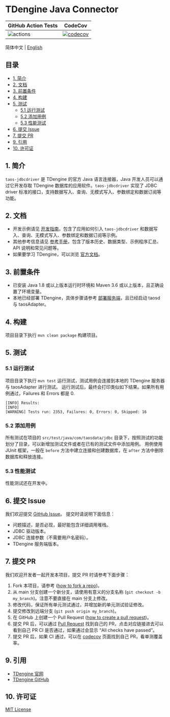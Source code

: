 <!-- omit in toc -->
# TDengine Java Connector

| GitHub Action Tests                                                                                  | CodeCov                                                                                                                                               |
| ---------------------------------------------------------------------------------------------------- | ----------------------------------------------------------------------------------------------------------------------------------------------------- |
| ![actions](https://github.com/taosdata/taos-connector-jdbc/actions/workflows/version3.yml/badge.svg) | [![codecov](https://codecov.io/gh/taosdata/taos-connector-jdbc/graph/badge.svg?token=GQRD9WCQ64)](https://codecov.io/gh/taosdata/taos-connector-jdbc) |


简体中文 | [English](./README.md)

<!-- omit in toc -->
## 目录

- [1. 简介](#1-简介)
- [2. 文档](#2-文档)
- [3. 前置条件](#3-前置条件)
- [4. 构建](#4-构建)
- [5. 测试](#5-测试)
  - [5.1 运行测试](#51-运行测试)
  - [5.2 添加用例](#52-添加用例)
  - [5.3 性能测试](#53-性能测试)
- [6. 提交 Issue](#6-提交-issue)
- [7. 提交 PR](#7-提交-pr)
- [9. 引用](#9-引用)
- [10. 许可证](#10-许可证)


## 1. 简介

`taos-jdbcdriver` 是 TDengine 的官方 Java 语言连接器，Java 开发人员可以通过它开发存取 TDengine 数据库的应用软件。`taos-jdbcdriver` 实现了 JDBC driver 标准的接口，支持数据写入、查询、无模式写入、参数绑定和数据订阅等功能。  

## 2. 文档
- 开发示例请见 [开发指南](https://docs.taosdata.com/develop/)，包含了应用如何引入 `taos-jdbcdriver` 和数据写入、查询、无模式写入、参数绑定和数据订阅等示例。
- 其他参考信息请见 [参考手册](https://docs.taosdata.com/reference/connector/java/)，包含了版本历史、数据类型、示例程序汇总、API 说明和常见问题等。
- 如果要学习 TDengine，可以浏览 [官方文档](https://docs.taosdata.com/)。

## 3. 前置条件

- 已安装 Java 1.8 或以上版本运行时环境和 Maven 3.6 或以上版本，且正确设置了环境变量。
- 本地已经部署 TDengine，具体步骤请参考 [部署服务端](https://docs.taosdata.com/get-started/package/)，且已经启动 taosd 与 taosAdapter。

## 4. 构建

项目目录下执行 `mvn clean package` 构建项目。

## 5. 测试
### 5.1 运行测试
项目目录下执行 `mvn test` 运行测试，测试用例会连接到本地的 TDengine 服务器与 taosAdapter 进行测试。
运行测试后，最终会打印类似如下结果。如果所有用例通过，Failures 和 Errors 都是 0.
```
[INFO] Results:
[INFO] 
[WARNING] Tests run: 2353, Failures: 0, Errors: 0, Skipped: 16
```

### 5.2 添加用例
所有测试在项目的 `src/test/java/com/taosdata/jdbc` 目录下，按照测试的功能划分了目录，可以新增加测试文件或者在已有的测试文件中添加用例。
用例使用 JUnit 框架，一般在 `before` 方法中建立连接和创建数据库，在 `after` 方法中删除数据库和释放连接。

### 5.3 性能测试
性能测试还在开发中。

## 6. 提交 Issue
我们欢迎提交 [GitHub Issue](https://github.com/taosdata/taos-connector-jdbc/issues/new?template=Blank+issue)。 提交时请说明下面信息：
- 问题描述，是否必现，最好能包含详细调用堆栈。
- JDBC 驱动版本。
- JDBC 连接参数（不需要用户名密码）。
- TDengine 服务端版本。

## 7. 提交 PR
我们欢迎开发者一起开发本项目，提交 PR 时请参考下面步骤：
1. Fork 本项目，请参考 ([how to fork a repo](https://docs.github.com/en/get-started/quickstart/fork-a-repo))。
1. 从 main 分支创建一个新分支，请使用有意义的分支名称 (`git checkout -b my_branch`)。注意不要直接在 main 分支上修改。
1. 修改代码，保证所有单元测试通过，并增加新的单元测试验证修改。
1. 提交修改到远端分支 (`git push origin my_branch`)。
1. 在 GitHub 上创建一个 Pull Request ([how to create a pull request](https://docs.github.com/en/pull-requests/collaborating-with-pull-requests/proposing-changes-to-your-work-with-pull-requests/creating-a-pull-request))。
1. 提交 PR 后，可以通过 [Pull Request](https://github.com/taosdata/taos-connector-jdbc/pulls) 找到自己的 PR，点击对应链接进去可以看到自己 PR CI 是否通过，如果通过会显示 “All checks have passed”。
1. 提交 PR 后，如果 CI 通过，可以在 [codecov](https://app.codecov.io/gh/taosdata/taos-connector-jdbc/pulls) 页面找到自己 PR，看单测覆盖率。

## 9. 引用

- [TDengine 官网](https://www.taosdata.com/)
- [TDengine GitHub](https://github.com/taosdata/TDengine)

## 10. 许可证

[MIT License](./LICENSE)
